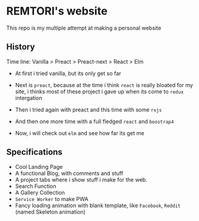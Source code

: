 # REMTORI's website

This repo is my multiple attempt at making a personal website

## History

Time line: Vanilla > Preact > Preact-next > React > Elm

- At first i tried vanilla, but its only get so far

- Next is `preact`, because at the time i think `react` is really bloated for my site, i thinks most of these project i gave up when its come to `redux` intergation

- Then i tried again with preact and this time with some `rxjs`

- And then one more time with a full fledged `react` and `boostrap4`

- Now, i will check out `elm` and see how far its get me

## Specifications

- Cool Landing Page
- A functional Blog, with comments and stuff
- A project tabs where i show stuff i make for the web.
- Search Function
- A Gallery Collection
- `Service Worker` to make PWA
- Fancy loading animation with blank template, like `Facebook`, `Reddit` (named Skeleton animation)
